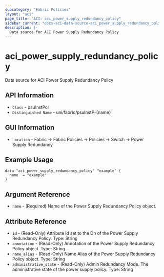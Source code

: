 ```yaml
---
subcategory: "Fabric Policies"
layout: "aci"
page_title: "ACI: aci_power_supply_redundancy_policy"
sidebar_current: "docs-aci-data-source-aci_power_supply_redundancy_policy"
description: |-
  Data source for ACI Power Supply Redundancy Policy
---
```


# aci_power_supply_redundancy_policy #

Data source for ACI Power Supply Redundancy Policy

## API Information ##

* `Class` - psuInstPol
* `Distinguished Name` - uni/fabric/psuInstP-{name}

## GUI Information ##

* `Location` - Fabric -> Fabric Policies -> Policies -> Switch -> Power Supply Redundancy

## Example Usage ##

```hcl
data "aci_power_supply_redundancy_policy" "example" {
  name  = "example"
}
```

## Argument Reference ##

* `name` - (Required) Name of the Power Supply Redundancy Policy object.

## Attribute Reference ##
* `id` - (Read-Only) Attribute id set to the Dn of the Power Supply Redundancy Policy. Type: String
* `annotation` - (Read-Only) Annotation of the Power Supply Redundancy Policy object. Type: String
* `name_alias` - (Read-Only) Name Alias of the Power Supply Redundancy Policy object. Type: String
* `administrative_state` - (Read-Only) Admin Redundancy Mode. The administrative state of the power supply policy. Type: String
